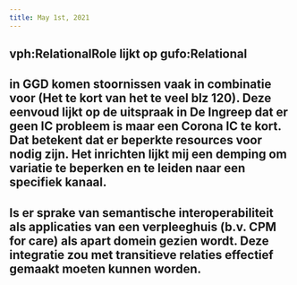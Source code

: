 ```yaml
---
title: May 1st, 2021
---
```


## vph:RelationalRole lijkt op gufo:Relational
## in GGD komen stoornissen vaak in combinatie voor (Het te kort van het te veel blz 120). Deze eenvoud lijkt op de uitspraak in De Ingreep dat er geen **IC** probleem is maar een **Corona IC** te kort. Dat betekent dat er beperkte resources voor nodig zijn. Het inrichten lijkt mij een demping om variatie te beperken en te leiden naar een specifiek kanaal.
## Is er sprake van semantische interoperabiliteit als applicaties van een verpleeghuis (b.v. CPM for care) als apart domein gezien wordt. Deze integratie zou met transitieve relaties effectief gemaakt moeten kunnen worden.
##
